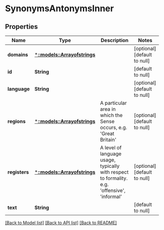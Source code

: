 # SynonymsAntonymsInner

## Properties
Name | Type | Description | Notes
------------ | ------------- | ------------- | -------------
**domains** | [***::models::Arrayofstrings**](arrayofstrings.md) |  | [optional] [default to null]
**id** | **String** |  | [default to null]
**language** | **String** |  | [optional] [default to null]
**regions** | [***::models::Arrayofstrings**](arrayofstrings.md) | A particular area in which the Sense occurs, e.g. &#39;Great Britain&#39; | [optional] [default to null]
**registers** | [***::models::Arrayofstrings**](arrayofstrings.md) | A level of language usage, typically with respect to formality. e.g. &#39;offensive&#39;, &#39;informal&#39; | [optional] [default to null]
**text** | **String** |  | [default to null]

[[Back to Model list]](../README.md#documentation-for-models) [[Back to API list]](../README.md#documentation-for-api-endpoints) [[Back to README]](../README.md)


